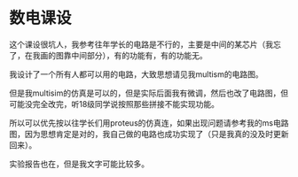 # 数电课设

这个课设很坑人，我参考往年学长的电路是不行的，主要是中间的某芯片（我忘了，在我画的图靠中间部分），有的功能有，有的功能无。

我设计了一个所有人都可以用的电路，大致思想请见我multism的电路图。

但是我multisim的仿真是可以的，但是实际后面我有微调，然后也改了电路图，但可能没完全改完，听18级同学说按照那些拼接不能实现功能。

所以可以优先按以往学长们用proteus的仿真连，如果出现问题请参考我的ms电路图，因为思想肯定是对的，我自己做的电路也成功实现了（只是我真的没及时更新回来）。

实验报告也在，但是我文字可能比较多。
